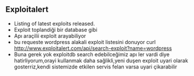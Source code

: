 ## Exploitalert
* Listing of latest exploits released.
* Exploit toplandiği bir database gibi
* Apı araçilii exploit arayabiliyor
* bu requeste wordpress alakali exploit listesini donuyor curl http://www.exploitalert.com/api/search-exploit?name=wordpress
* Buna gerek yok exploitdb search edebilceğimiz apı ler vardi diye hatirliyorum,orayi kullanmak daha sağlikli,yeni duşen exploit uyari olarak gosterriz,kendi sistemizde etkilen servis felan varsa uyari çikarabilir 
